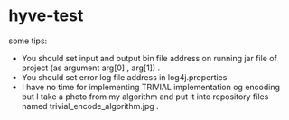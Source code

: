 # hyve-test

some tips:
* You should set input and output bin file address on running jar file of project (as argument arg[0] , arg[1]) .
* You should set error log file address in log4j.properties
* I have no time for implementing TRIVIAL implementation og encoding but I take a photo from my algorithm and put it into repository files named trivial_encode_algorithm.jpg . 
